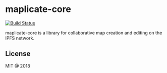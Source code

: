 # maplicate-core

[![Build Status](https://travis-ci.org/Maplicate/maplicate-core.svg?branch=master)](https://travis-ci.org/Maplicate/maplicate-core)

maplicate-core is a library for collaborative map creation and editing on the IPFS network.

## License

MIT @ 2018
